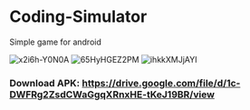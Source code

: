 # Coding-Simulator
Simple game for android

![x2i6h-Y0N0A](https://user-images.githubusercontent.com/30862906/139616741-1be09039-4366-4911-92bb-d1daf2066c09.jpg)
![65HyHGEZ2PM](https://user-images.githubusercontent.com/30862906/139616860-3f917993-8fe6-414f-a624-fb5d9f89f463.jpg)
![ihkkXMJjAYI](https://user-images.githubusercontent.com/30862906/139616866-ed45670b-f949-41b4-bae4-a81c43ac9943.jpg)

### Download APK: https://drive.google.com/file/d/1c-DWFRg2ZsdCWaGgqXRnxHE-tKeJ19BR/view
